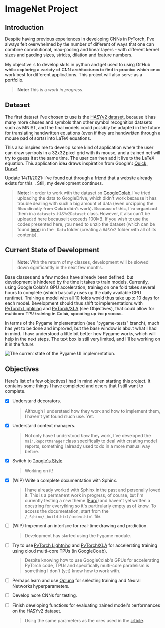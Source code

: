 ImageNet Project
================

Introduction
------------

Despite having previous experiences in developing CNNs in PyTorch, I've
always felt overwhelmed by the number of different of ways that one can
combine convolutional, max-pooling and linear layers - with different
kernel sizes and padding sizes, strides, dilation and feature numbers.

My objective is to develop skills in python and get used to using GitHub
while exploring a variety of CNN architectures to find in practice which
ones work best for different applications. This project will also serve
as a portfolio.

> **Note:**
> This is a *work in progress*.

Dataset
-------

The first dataset I've chosen to use is the [HASYv2
dataset](https://arxiv.org/abs/1701.08380), because it has many more
classes and symbols than other symbol recognition datasets such as
MNIST, and the final models could possibly be adapted in the future for
translating handwritten equations (even if they are handwritten through
a mouse pad of sorts) into LaTeX equations.

This also inspires me to develop some kind of application where the user
can draw symbols in a 32x32 pixel grid with its mouse, and a trained net
will try to guess it at the same time. The user can then add it live to
the LaTeX equation. This application idea draws inspiration from
Google's [Quick, Draw!](https://quickdraw.withgoogle.com/).

Update 14/11/2021: I've found out through a friend that a website
already exists for this: [](http://detexify.kirelabs.org/symbols.html).
Still, my development continues.

> **Note:**
> In order to work with the dataset on 
> [GoogleColab](https://colab.research.google.com/), I've tried
> uploading the data to GoogleDrive, which didn't work because it
> has trouble dealing with such a big amount of data (even unzipping
> the files directly from Colab didn't work). Because of this, I've
> organized them in a `datasets.HASYv2Dataset` class. However, it
> also can't be uploaded here because it exceeds 100MB. If you wish
> to use the codes presented here, you need to unzip the dataset
> (which can be found
> [here](https://zenodo.org/record/259444#.YYwmp73MLUJ)) in the
> `_Data` folder (creating a `HASYv2` folder with all of its
> contents).

Current State of Development
----------------------------

> **Note:**
> With the return of my classes, development will be slowed down
> significantly in the next few months.
>
Base classes and a few models have already been defined, but development
is hindered by the time it takes to train models. Currently, using
Google Colab's GPU acceleration, training on one fold takes several
hours to complete (which basically uses up the daily available GPU
runtime). Training a model with all 10 folds would thus take up to 10
days for each model. Development should thus shift to implementations
with [PyTorch Lightning](https://www.pytorchlightning.ai/) and
[PyTorch/XLA](https://github.com/pytorch/xla/) (see Objectives), that
could allow for multicore TPU training in Colab, speeding up the
process.

In terms of the Pygame implementation (see "pygame-tests" branch), much
has yet to be done and improved, but the base window is about what I had
in mind. I have understood a little bit better how Pygame works, which
will help in the next steps. The text box is still very limited, and
I'll be working on it in the future.

![*The current state of the Pygame UI
implementation.*](../_Assets/drawingboard.png%0A%20:width:%20640%0A%20:align:%20center%0A%20:alt:%20*The%20current%20state%20of%20the%20Pygame%20UI%20implementation.*)

Objectives
----------

Here's list of a few objectives I had in mind when starting this
project. It contains some things I have completed and others that I
still want to complete.

-   [X] Understand decorators.

    > Although I understand how they work and how to implement them, I
    > haven't yet found much use. Yet.

-   [X] Understand context managers.

    > Not only have I understood *how* they work, I've developed the
    > `main.ReportManager` class specifically to deal with creating
    > model reports, something I already used to do in a more manual way
    > before.

-   [X] Switch to [Google's
    Style](https://google.github.io/styleguide/pyguide.html)

    > Working on it!

-   [X] (WIP) Write a complete documentation with Sphinx.

    > I have already worked with Sphinx in the past and personally loved
    > it. This is a permanent work in progress, of course, but I'm
    > currently testing a new theme
    > ([Furo](https://github.com/pradyunsg/furo)) and haven't yet
    > written a docstring for everything so it's particularly empty as
    > of know. To access the documentation, start from the
    > `/_Sphinx/_build.html/index.html` file.

-   [ ] (WIP) Implement an interface for real-time drawing and
    prediction.

    > Development has started using the Pygame module.

-   [ ] Try to use [PyTorch Lightning](https://www.pytorchlightning.ai/)
    and [PyTorch/XLA](https://github.com/pytorch/xla/) for accelerating
    training using cloud multi-core TPUs (in GoogleColab).

    > Despite knowing how to use GoogleColab's GPUs for accelerating
    > PyTorch code, TPUs and specifically multi-core parallelism is
    > something I don't (yet) know how to work with.

-   [ ] Perhaps learn and use [Optuna](https://optuna.org/) for
    selecting training and Neural Networks hyperparameters.
-   [ ] Develop more CNNs for testing.
-   [ ] Finish developing functions for evaluating trained model's
    performances on the HASYv2 dataset.

    > Using the same parameters as the ones used in the
    > [article](https://arxiv.org/abs/1701.08380).


